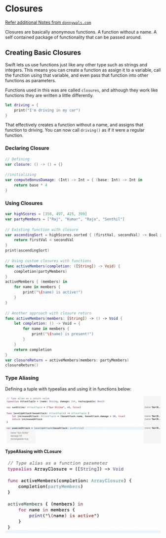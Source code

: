 # Closures

[Refer additional Notes from `donnywals.com`](/Swift/Closures2.md)

Closures are basically anonymous functions. A function without a name. A self contained package of functionality that can be passed around.

## Creating Basic Closures

Swift lets us use functions just like any other type such as strings and integers. This means you can create a function as assign it to a variable, call the function using that variable, and even pass that function into other functions as parameters.

Functions used in this was are called `closures`, and although they work like functions they are written a little differently.

```swift
let driving = {
	print("I'm driving in my car")
}
```

That effectively creates a function without a name, and assigns that function to driving. You can now call `driving()` as if it were a regular function.

### **Declaring Closure**

```swift
// Defining
var closure: () -> () = {}

//initializing
var computeBonusDamage: (Int) -> Int = { (base: Int) -> Int in
	return base * 4
}
```

### Using Closures

```swift
var highScores = [350, 497, 425, 399]
var partyMembers = ["Raj", "Kumar", "Raja", "Senthil"]

// Existing function with closure
var ascendingSort = highScores.sorted { (firstVal, secondVal) -> Bool in
	return firstVal < secondVal
}
print(ascendingSort)

// Using custom closures with functions
func activeMembers(completion: ([String]) -> Void) {
	completion(partyMembers)
}
activeMembers { (members) in
	for name in members {
		print("\(name) is active!")
	}
}

// Another approach with closure return
func activeMembers(members: [String]) -> () -> Void {
	let completion: () -> Void = {
		for name in members {
			print("\(name) is present!")
		}
	}
	return completion
}
var closureReturn = activeMembers(members: partyMembers)
closureReturn()
```

### Type Aliasing

Defining a tuple with typealias and using it in functions below:

![Untitled](images/closure1.png)

**TypeAliasing with CLosure**

![Untitled](images/closure2.png)
